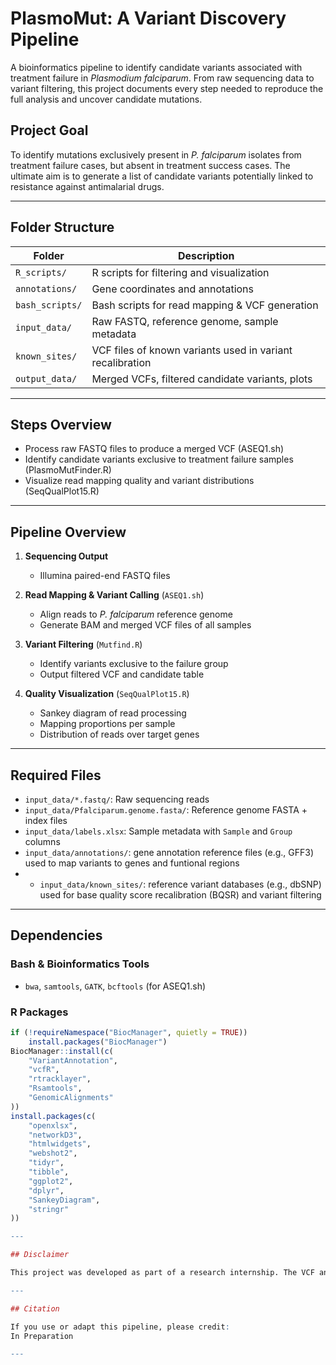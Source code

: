 # PlasmoMut: A Variant Discovery Pipeline
A bioinformatics pipeline to identify candidate variants associated with treatment failure in *Plasmodium falciparum*. From raw sequencing data to variant filtering, this project documents every step needed to reproduce the full analysis and uncover candidate mutations.

## Project Goal

To identify mutations exclusively present in *P. falciparum* isolates from treatment failure cases, but absent in treatment success cases. The ultimate aim is to generate a list of candidate variants potentially linked to resistance against antimalarial drugs.

---

## Folder Structure

| Folder         | Description |
|----------------|-------------|
| `R_scripts/`   | R scripts for filtering and visualization |
| `annotations/` | Gene coordinates and annotations |
| `bash_scripts/` | Bash scripts for read mapping & VCF generation |
| `input_data/`  | Raw FASTQ, reference genome, sample metadata |
| `known_sites/` | VCF files of known variants used in variant recalibration |
| `output_data/` | Merged VCFs, filtered candidate variants, plots |

---

## Steps Overview

- Process raw FASTQ files to produce a merged VCF (ASEQ1.sh)
- Identify candidate variants exclusive to treatment failure samples (PlasmoMutFinder.R)
- Visualize read mapping quality and variant distributions (SeqQualPlot15.R)

---

##  Pipeline Overview

1. **Sequencing Output**  
   - Illumina paired-end FASTQ files

2. **Read Mapping & Variant Calling** (`ASEQ1.sh`)  
   - Align reads to *P. falciparum* reference genome  
   - Generate BAM and merged VCF files of all samples

3. **Variant Filtering** (`Mutfind.R`)  
   - Identify variants exclusive to the failure group  
   - Output filtered VCF and candidate table

4. **Quality Visualization** (`SeqQualPlot15.R`)  
   - Sankey diagram of read processing  
   - Mapping proportions per sample  
   - Distribution of reads over target genes

---

## Required Files

- `input_data/*.fastq/`: Raw sequencing reads  
- `input_data/Pfalciparum.genome.fasta/`: Reference genome FASTA + index files  
- `input_data/labels.xlsx`: Sample metadata with `Sample` and `Group` columns
- `input_data/annotations/`: gene annotation reference files (e.g., GFF3) used to map variants to genes and funtional regions
- - `input_data/known_sites/`: reference variant databases (e.g., dbSNP) used for base quality score recalibration (BQSR) and variant filtering

---

##  Dependencies

### Bash & Bioinformatics Tools

- `bwa`, `samtools`, `GATK`, `bcftools` (for ASEQ1.sh)

### R Packages

```r
if (!requireNamespace("BiocManager", quietly = TRUE))
    install.packages("BiocManager")
BiocManager::install(c(
    "VariantAnnotation", 
    "vcfR", 
    "rtracklayer", 
    "Rsamtools", 
    "GenomicAlignments"
))
install.packages(c(
    "openxlsx", 
    "networkD3", 
    "htmlwidgets", 
    "webshot2", 
    "tidyr", 
    "tibble", 
    "ggplot2", 
    "dplyr", 
    "SankeyDiagram", 
    "stringr"
))

---

## Disclaimer

This project was developed as part of a research internship. The VCF and metadata files were provided by the hosting lab `ESCAPE – EpidémioSurveillance et circulation des parasites dans les environnements – UR 7510`. This pipeline is released for educational and reproducibility purposes, but does not include raw sequencing data due to privacy and size constraints.

---

## Citation

If you use or adapt this pipeline, please credit:
In Preparation

---
